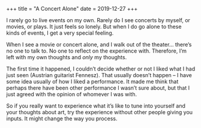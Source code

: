 +++
title = "A Concert Alone"
date = 2019-12-27
+++

I rarely go to live events on my own. Rarely do I see concerts by myself, or movies, or plays. It just feels so lonely. But when I do go alone to these kinds of events, I get a very special feeling.

When I see a movie or concert alone, and I walk out of the theater… there’s no one to talk to. No one to reflect on the experience with. Therefore, I’m left with my own thoughts and _only_ my thoughts.

The first time it happened, I couldn’t decide whether or not I liked what I had just seen (Austrian guitarist Fennesz). That usually doesn’t happen &#8211; I have some idea usually of how I liked a performance. It made me think that perhaps there have been other performance I wasn’t sure about, but that I just agreed with the opinion of whomever I was with.

So if you really want to experience what it’s like to tune into yourself and your thoughts about art, try the experience without other people giving you inputs. It might change the way you process.
